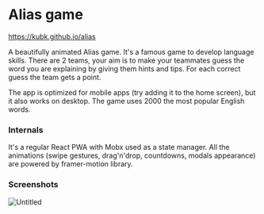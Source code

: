# Alias game

https://kubk.github.io/alias

A beautifully animated Alias game. It's a famous game to develop language skills. There are 2 teams, your aim is to make your teammates guess the word you are explaining by giving them hints and tips. For each correct guess the team gets a point. 

The app is optimized for mobile apps (try adding it to the home screen), but it also works on desktop. The game uses 2000 the most popular English words.

### Internals

It's a regular React PWA with Mobx used as a state manager. All the animations (swipe gestures, drag'n'drop, countdowns, modals appearance) are powered by framer-motion library.

### Screenshots

![Untitled](https://user-images.githubusercontent.com/22447849/179258383-80271d36-fb68-48ea-84f1-b60b81eda43b.png)
